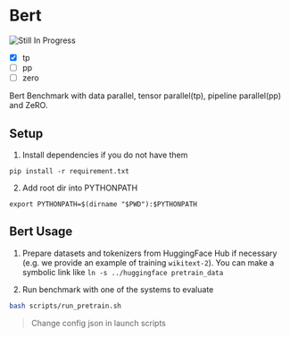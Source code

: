 # Bert

![Still In Progress](https://img.shields.io/badge/-Still%20In%20Progress-orange)

- [x] tp
- [ ] pp
- [ ] zero

Bert Benchmark with data parallel, tensor parallel(tp), pipeline parallel(pp) and ZeRO.

## Setup
1. Install dependencies if you do not have them
```
pip install -r requirement.txt
```

2. Add root dir into PYTHONPATH
```
export PYTHONPATH=$(dirname "$PWD"):$PYTHONPATH
```



## Bert Usage

1. Prepare datasets and tokenizers from HuggingFace Hub if necessary (e.g. we provide an example of training `wikitext-2`). You can make a symbolic link like `ln -s ../huggingface pretrain_data`


2. Run benchmark with one of the systems to evaluate

```bash
bash scripts/run_pretrain.sh
```

> Change config json in launch scripts